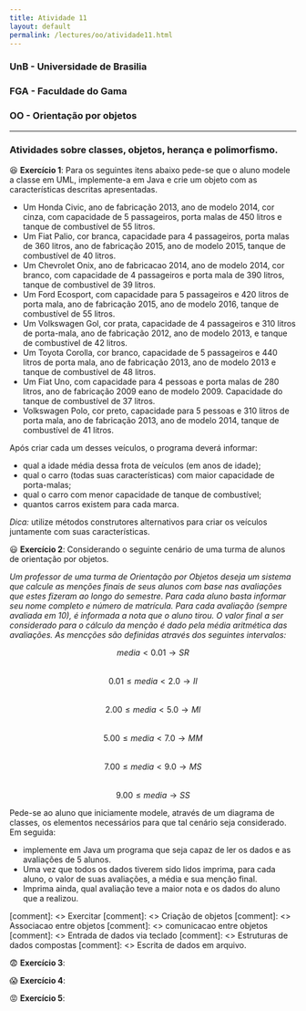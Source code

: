 ```yaml
---
title: Atividade 11
layout: default
permalink: /lectures/oo/atividade11.html
---
```


### UnB - Universidade de Brasilia
### FGA - Faculdade do Gama
### OO - Orientação por objetos
------


### Atividades sobre classes, objetos, herança e polimorfismo.

:laughing: **Exercício 1**:  Para os seguintes itens abaixo pede-se que o aluno modele a classe em UML, implemente-a em Java e crie um objeto com as características descritas apresentadas.

- Um Honda Civic, ano de fabricação 2013, ano de modelo 2014, cor cinza, com capacidade de 5 passageiros, porta malas de 450 litros e tanque de combustível de 55 litros. 
- Um Fiat Palio, cor branca, capacidade para 4 passageiros, porta malas de 360 litros, ano de fabricação 2015, ano de modelo 2015, tanque de combustível de 40 litros.
- Um Chevrolet Onix, ano de fabricacao 2014, ano de modelo 2014, cor branco, com capacidade de 4 passageiros e porta mala de 390 litros, tanque de combustivel de 39 litros. 
- Um Ford Ecosport, com capacidade para 5 passageiros e 420 litros de porta mala, ano de fabricação 2015, ano de modelo 2016, tanque de combustível de 55 litros. 
- Um Volkswagen Gol, cor prata, capacidade de 4 passageiros e 310 litros de porta-mala, ano de fabricação 2012, ano de modelo 2013, e tanque de combustivel de 42 litros. 
- Um Toyota Corolla, cor branco, capacidade de 5 passageiros e 440 litros de porta mala, ano de fabricação 2013, ano de modelo 2013 e tanque de combustível de 48 litros.  
- Um Fiat Uno, com capacidade para 4 pessoas e porta malas de 280 litros, ano de fabricação 2009 eano de modelo 2009. Capacidade do tanque de combustível de 37 litros. 
- Volkswagen Polo, cor preto, capacidade para 5 pessoas e 310 litros de porta mala, ano de fabricação 2013, ano de modelo 2014, tanque de combustível de 41 litros. 

Após criar cada um desses veículos, o programa deverá informar: 
* qual a idade média dessa frota de veículos (em anos de idade); 
* qual o carro (todas suas características) com maior capacidade de porta-malas; 
* qual o carro com menor capacidade de tanque de combustível; 
* quantos carros existem para cada marca.


*Dica:* utilize métodos construtores alternativos para criar os veículos juntamente com suas características. 



:smiley: **Exercício 2**: Considerando o seguinte cenário de uma turma de alunos de orientação por objetos.

_Um professor de uma turma de Orientação por Objetos deseja um sistema que calcule as menções finais de seus alunos com base nas avaliações que estes fizeram ao longo do semestre. Para cada aluno basta informar seu nome completo e número de matrícula. Para cada avaliação (sempre avaliada em 10), é informada a nota que o aluno tirou. O valor final a ser considerado para o cálculo da menção é dado pela média aritmética das avaliações. As mencções são definidas através dos seguintes intervalos:_  

$$ media < 0.01 \rightarrow SR$$  
$$ 0.01 \leq media < 2.0 \rightarrow II$$  
$$ 2.00 \leq media < 5.0 \rightarrow MI $$  
$$ 5.00 \leq media < 7.0 \rightarrow MM $$  
$$ 7.00 \leq media < 9.0 \rightarrow MS $$  
$$ 9.00 \leq media \rightarrow SS $$

Pede-se ao aluno que iniciamente modele, através de um diagrama de classes, os elementos necessários para que tal cenário seja considerado. Em seguida:
- implemente em Java um programa que seja capaz de ler os dados e as avaliações de 5 alunos.
- Uma vez que todos os dados tiverem sido lidos imprima, para cada aluno, o valor de suas avaliações, a média e sua menção final. 
- Imprima ainda, qual avaliação teve a maior nota e os dados do aluno que a realizou.


[comment]: <> Exercitar
[comment]: <> Criação de objetos
[comment]: <> Associacao entre objetos
[comment]: <> comunicacao entre objetos
[comment]: <> Entrada de dados via teclado
[comment]: <> Estruturas de dados compostas
[comment]: <> Escrita de dados em arquivo. 


:fearful: **Exercício 3**:


:scream: **Exercício 4**:


:rage: **Exercício 5**:


